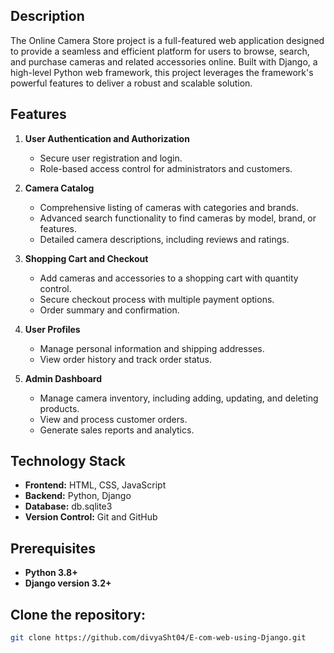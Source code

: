 ## Description
The Online Camera Store project is a full-featured web application designed to provide a seamless and efficient platform for users to browse, search, and purchase cameras and related accessories online. Built with Django, a high-level Python web framework, this project leverages the framework's powerful features to deliver a robust and scalable solution.

## Features
1. **User Authentication and Authorization**
   - Secure user registration and login.
   - Role-based access control for administrators and customers.

2. **Camera Catalog**
   - Comprehensive listing of cameras with categories and brands.
   - Advanced search functionality to find cameras by model, brand, or features.
   - Detailed camera descriptions, including reviews and ratings.

3. **Shopping Cart and Checkout**
   - Add cameras and accessories to a shopping cart with quantity control.
   - Secure checkout process with multiple payment options.
   - Order summary and confirmation.

4. **User Profiles**
   - Manage personal information and shipping addresses.
   - View order history and track order status.

5. **Admin Dashboard**
   - Manage camera inventory, including adding, updating, and deleting products.
   - View and process customer orders.
   - Generate sales reports and analytics.

## Technology Stack
- **Frontend:** HTML, CSS, JavaScript
- **Backend:** Python, Django
- **Database:** db.sqlite3
- **Version Control:** Git and GitHub

## Prerequisites
- **Python 3.8+**
- **Django version 3.2+**

## **Clone the repository:**
   ``` bash
   git clone https://github.com/divyaSht04/E-com-web-using-Django.git
